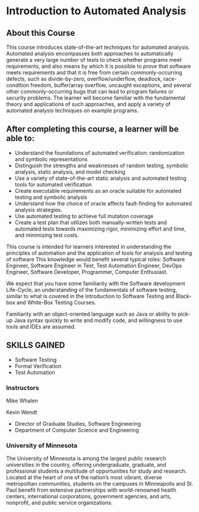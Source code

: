 # Introduction to Automated Analysis


## About this Course
This course introduces state-of-the-art techniques for automated analysis.  Automated analysis encompasses both approaches to automatically generate a very large number of tests to check whether programs meet requirements, and also means by which it is possible to *prove* that software meets requirements and that it is free from certain commonly-occurring defects, such as divide-by-zero, overflow/underflow, deadlock, race-condition freedom, buffer/array overflow, uncaught exceptions, and several other commonly-occurring bugs that can lead to program failures or security problems.  The learner will become familiar with the fundamental theory and applications of such approaches, and apply a variety of automated analysis techniques on example programs.


## After completing this course, a learner will be able to:
* Understand the foundations of automated verification: randomization and symbolic representations
* Distinguish the strengths and weaknesses of random testing, symbolic analysis, static analysis, and model checking
* Use a variety of state-of-the-art static analysis and automated testing tools for automated verification
* Create executable requirements as an oracle suitable for automated testing and symbolic analysis
* Understand how the choice of oracle affects fault-finding for automated analysis strategies.
* Use automated testing to achieve full mutation coverage
* Create a test plan that utilizes both manually-written tests and automated tests towards maximizing rigor, minimizing effort and time, and minimizing test costs.


This course is intended for learners interested in understanding the principles of automation and the application of tools 
for analysis and testing of software  This knowledge would benefit several typical roles: Software Engineer, Software Engineer in Test, Test Automation Engineer, DevOps Engineer, Software Developer, Programmer, Computer Enthusiast. 

We expect that you have some familiarity with the Software development Life-Cycle, an understanding of the fundamentals of software testing, similar to what is covered in the Introduction to Software Testing and Black-box and White-Box Testing Courses.  

Familiarity with an object-oriented language such as Java or ability to pick-up Java syntax quickly to write and modify code, and willingness to use tools and IDEs are assumed.


## SKILLS GAINED
* Software Testing
* Formal Verification
* Test Automation


### Instructors
Mike
Whalen

Kevin Wendt
- Director of Graduate Studies, Software Engineering
- Department of Computer Science and Engineering



### University of Minnesota
The University of Minnesota is among the largest public research universities in the country, offering undergraduate, graduate, and professional students a multitude of opportunities for study and research. Located at the heart of one of the nation’s most vibrant, diverse metropolitan communities, students on the campuses in Minneapolis and St. Paul benefit from extensive partnerships with world-renowned health centers, international corporations, government agencies, and arts, nonprofit, and public service organizations.
